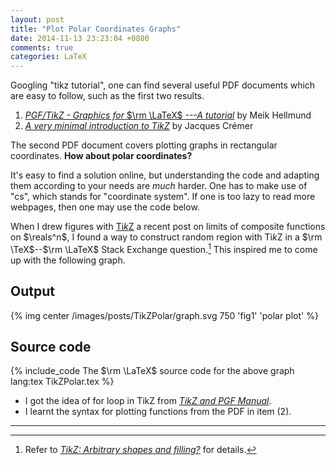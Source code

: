 ```yaml
---
layout: post
title: "Plot Polar Coordinates Graphs"
date: 2014-11-13 23:23:04 +0800
comments: true
categories: LaTeX
---
```


Googling "tikz tutorial", one can find several useful PDF documents
which are easy to follow, such as the first two results.

1. [*PGF/TikZ - Graphics for* $\rm \LaTeX$ *---A tutorial*][tut1] by
Meik Hellmund
2. [*A very minimal introduction to TikZ*][tut2] by Jacques Crémer

The second PDF document covers plotting graphs in rectangular
coordinates.  **How about polar coordinates?**

It's easy to find a solution online, but understanding the code and
adapting them according to your needs are *much* harder.  One has to
make use of "cs", which stands for "coordinate system".  If one is too
lazy to read more webpages, then one may use the code below.

When I drew figures with [Ti*k*Z] a recent post on limits of composite
functions on $\reals^n$, I found a way to construct random region with
Ti*k*Z in a $\rm \TeX$--$\rm \LaTeX$ Stack Exchange
question.[^rand_region]  This inspired me to come up with the
following graph.

Output
---

{% img center /images/posts/TikZPolar/graph.svg 750 'fig1' 'polar plot' %}

Source code
---

{% include_code The $\rm \LaTeX$ source code for the above graph lang:tex TikZPolar.tex %}

- I got the idea of for loop in TikZ from
    [*TikZ and PGF Manual*][man].
- I learnt the syntax for plotting functions from the PDF in item (2).

---
[^rand_region]:
    Refer to [*TikZ: Arbitrary shapes and filling?*][rand_region] for
    details.

[tut1]: http://www.math.uni-leipzig.de/~hellmund/LaTeX/pgf-tut.pdf
[tut2]: http://cremeronline.com/LaTeX/minimaltikz.pdf
[Ti*k*Z]: http://www.texample.net/tikz/
[rand_region]: http://tex.stackexchange.com/a/60707
[man]: http://stuff.mit.edu/afs/athena/contrib/tex-contrib/beamer/pgf-1.01/doc/generic/pgf/version-for-tex4ht/en/pgfmanualse15.html
